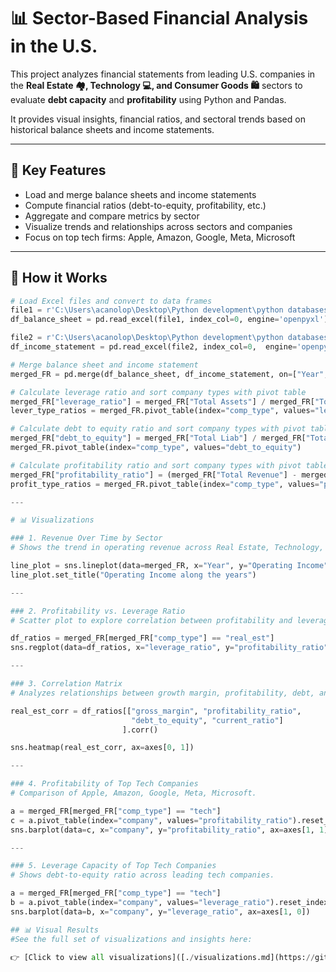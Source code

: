 # 📊 Sector-Based Financial Analysis in the U.S.

This project analyzes financial statements from leading U.S. companies in the **Real Estate 🏘️, Technology 💻, and Consumer Goods 🛍️** sectors to evaluate **debt capacity** and **profitability** using Python and Pandas.

It provides visual insights, financial ratios, and sectoral trends based on historical balance sheets and income statements.

---

## 🚀 Key Features

- Load and merge balance sheets and income statements
- Compute financial ratios (debt-to-equity, profitability, etc.)
- Aggregate and compare metrics by sector
- Visualize trends and relationships across sectors and companies
- Focus on top tech firms: Apple, Amazon, Google, Meta, Microsoft

---

## 🧠 How it Works

```python
# Load Excel files and convert to data frames
file1 = r'C:\Users\acanolop\Desktop\Python development\python databases\self development projects\Balance_Sheet.xlsx'
df_balance_sheet = pd.read_excel(file1, index_col=0, engine='openpyxl')

file2 = r'C:\Users\acanolop\Desktop\Python development\python databases\self development projects\Income_Statement.xlsx'
df_income_statement = pd.read_excel(file2, index_col=0,  engine='openpyxl')

# Merge balance sheet and income statement
merged_FR = pd.merge(df_balance_sheet, df_income_statement, on=["Year", "company", "comp_type"], suffixes=('_BS', '_IS'))

# Calculate leverage ratio and sort company types with pivot table
merged_FR["leverage_ratio"] = merged_FR["Total Assets"] / merged_FR["Total Stockholder Equity"]
lever_type_ratios = merged_FR.pivot_table(index="comp_type", values="leverage_ratio")

# Calculate debt to equity ratio and sort company types with pivot table
merged_FR["debt_to_equity"] = merged_FR["Total Liab"] / merged_FR["Total Stockholder Equity"]
merged_FR.pivot_table(index="comp_type", values="debt_to_equity")

# Calculate profitability ratio and sort company types with pivot table
merged_FR["profitability_ratio"] = (merged_FR["Total Revenue"] - merged_FR["Total Operating Expenses"])/merged_FR["Total Revenue"]
profit_type_ratios = merged_FR.pivot_table(index="comp_type", values="profitability_ratio")

---

# 📊 Visualizations

### 1. Revenue Over Time by Sector
# Shows the trend in operating revenue across Real Estate, Technology, and Consumer Goods.

line_plot = sns.lineplot(data=merged_FR, x="Year", y="Operating Income", hue="comp_type")
line_plot.set_title("Operating Income along the years")

---

### 2. Profitability vs. Leverage Ratio
# Scatter plot to explore correlation between profitability and leverage.

df_ratios = merged_FR[merged_FR["comp_type"] == "real_est"] 
sns.regplot(data=df_ratios, x="leverage_ratio", y="profitability_ratio", ax=axes[0, 0])

---

### 3. Correlation Matrix
# Analyzes relationships between growth margin, profitability, debt, and liquidity.

real_est_corr = df_ratios[["gross_margin", "profitability_ratio", 
                           "debt_to_equity", "current_ratio"]
                         ].corr()

sns.heatmap(real_est_corr, ax=axes[0, 1])

---

### 4. Profitability of Top Tech Companies
# Comparison of Apple, Amazon, Google, Meta, Microsoft.

a = merged_FR[merged_FR["comp_type"] == "tech"]
c = a.pivot_table(index="company", values="profitability_ratio").reset_index() 
sns.barplot(data=c, x="company", y="profitability_ratio", ax=axes[1, 1])

---

### 5. Leverage Capacity of Top Tech Companies
# Shows debt-to-equity ratio across leading tech companies.

a = merged_FR[merged_FR["comp_type"] == "tech"]
b = a.pivot_table(index="company", values="leverage_ratio").reset_index() 
sns.barplot(data=b, x="company", y="leverage_ratio", ax=axes[1, 0])

## 📊 Visual Results
#See the full set of visualizations and insights here:

👉 [Click to view all visualizations]([./visualizations.md](https://github.com/alejo28388/sector-financial-analysis/blob/main/visualizations.md))
